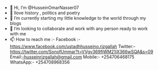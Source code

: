 - 👋 Hi, I’m @HusseinOmarNasser07
- 👀 Ilove history , politics and poetry
- 🌱 I’m currently starting my little knowledge to the world through my blogs
- 💞️ I’m looking to collaborate and work with any person ready to work with me
- 📫 How to reach me :-
Facebook :- https://www.facebook.com/ustadhhusseino.rizgallah
Twitter:-https://twitter.com/SonofUmmar?t=VVgv369fjWM21iX366wSQA&s=09
Email:-husseinrizgallah@gmail.com
Mobile:- +254706468175
WhatsApp:- +254708968356
<!---
HusseinOmarNasser07/HusseinOmarNasser07 is a ✨ special ✨ repository because its `README.md` (this file) appears on your GitHub profile.
You can click the Preview link to take a look at your changes.
--->
